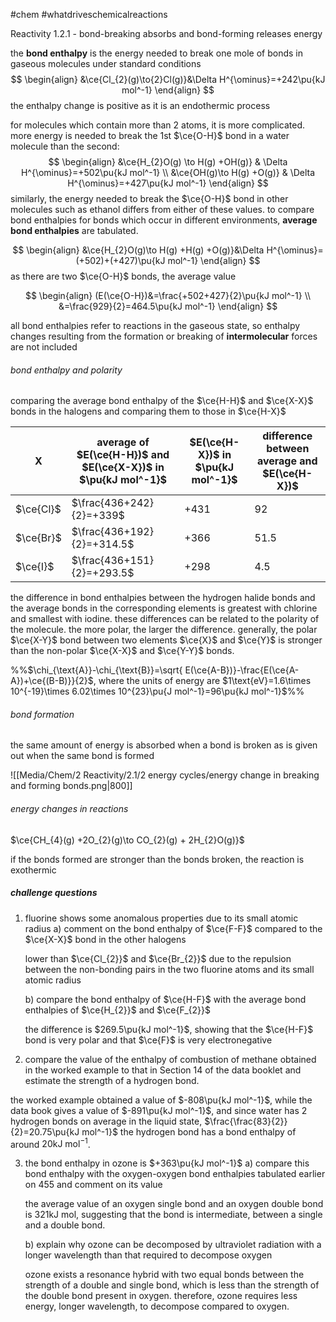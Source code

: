 #chem #whatdriveschemicalreactions

Reactivity 1.2.1 - bond-breaking absorbs and bond-forming releases energy

the **bond enthalpy** is the energy needed to break one mole of bonds in gaseous molecules under standard conditions
$$
\begin{align}
&\ce{Cl_{2}(g)\to{2}Cl(g)}&\Delta H^{\ominus}=+242\pu{kJ mol^-1}
\end{align}
$$
the enthalpy change is positive as it is an endothermic process

for molecules which contain more than 2 atoms, it is more complicated. more energy is needed to break the 1st $\ce{O-H}$ bond in a water molecule than the second:
$$
\begin{align}
&\ce{H_{2}O(g) \to H(g) +OH(g)} & \Delta H^{\ominus}=+502\pu{kJ mol^-1} \\
&\ce{OH(g)\to H(g) +O(g)} & \Delta H^{\ominus}=+427\pu{kJ mol^-1}
\end{align}
$$
similarly, the energy needed to break the $\ce{O-H}$ bond in other molecules such as ethanol differs from either of these values. to compare bond enthalpies for bonds which occur in different environments, **average bond enthalpies** are tabulated.

$$
\begin{align}
&\ce{H_{2}O(g)\to H(g) +H(g) +O(g)}&\Delta H^{\ominus}=(+502)+(+427)\pu{kJ mol^-1}
\end{align}
$$
as there are two $\ce{O-H}$ bonds, the average value 

$$
\begin{align}
(E(\ce{O-H})&=\frac{+502+427}{2}\pu{kJ mol^-1} \\
&=\frac{929}{2}=464.5\pu{kJ mol^-1}
\end{align}
$$

all bond enthalpies refer to reactions in the gaseous state, so enthalpy changes resulting from the formation or breaking of **intermolecular** forces are not included

###### bond enthalpy and polarity
comparing the average bond enthalpy of the $\ce{H-H}$ and $\ce{X-X}$ bonds in the halogens and comparing them to those in $\ce{H-X}$

| X         | average of $E(\ce{H-H})$ and $E(\ce{X-X})$ in $\pu{kJ mol^-1}$ | $E(\ce{H-X})$ in $\pu{kJ mol^-1}$ | difference between average and $E(\ce{H-X})$ |
| --------- | ------------------------------------------------------------------ | ------------------------------------- | -------------------------------------------- |
| $\ce{Cl}$ | $\frac{436+242}{2}=+339$                                           | +431                                  | 92                                           |
| $\ce{Br}$ | $\frac{436+192}{2}=+314.5$                                         | +366                                  | 51.5                                         |
| $\ce{I}$  | $\frac{436+151}{2}=+293.5$                                         | +298                                  | 4.5                                          |

the difference in bond enthalpies between the hydrogen halide bonds and the average bonds in the corresponding elements is greatest with chlorine and smallest with iodine. these differences can be related to the polarity of the molecule. the more polar, the larger the difference. generally, the polar $\ce{X-Y}$ bond between two elements $\ce{X}$ and $\ce{Y}$ is stronger than the non-polar $\ce{X-X}$ and $\ce{Y-Y}$ bonds.

%%$\chi_{\text{A}}-\chi_{\text{B}}=\sqrt{ E(\ce{A-B})}-\frac{E(\ce{A-A})+\ce{(B-B)}}{2}$, where the units of energy are $1\text{eV}=1.6\times 10^{-19}\times 6.02\times 10^{23}\pu{J mol^-1}=96\pu{kJ mol^-1}$%%

###### bond formation
the same amount of energy is absorbed when a bond is broken as is given out when the same bond is formed

![[Media/Chem/2 Reactivity/2.1/2 energy cycles/energy change in breaking and forming bonds.png|800]]

###### energy changes in reactions
$\ce{CH_{4}(g) +2O_{2}(g)\to CO_{2}(g) + 2H_{2}O(g)}$

if the bonds formed are stronger than the bonds broken, the reaction is exothermic

##### challenge questions
1. fluorine shows some anomalous properties due to its small atomic radius
	a) comment on the bond enthalpy of $\ce{F-F}$ compared to the $\ce{X-X}$ bond in the other halogens
	
	lower than $\ce{Cl_{2}}$ and $\ce{Br_{2}}$ due to the repulsion between the non-bonding pairs in the two fluorine atoms and its small atomic radius

	b) compare the bond enthalpy of $\ce{H-F}$ with the average bond enthalpies of $\ce{H_{2}}$ and $\ce{F_{2}}$

	the difference is $269.5\pu{kJ mol^-1}$, showing that the $\ce{H-F}$ bond is very polar and that $\ce{F}$ is very electronegative

2. compare the value of the enthalpy of combustion of methane obtained in the worked example to that in Section 14 of the data booklet and estimate the strength of a hydrogen bond.

the worked example obtained a value of $-808\pu{kJ mol^-1}$, while the data book gives a value of $-891\pu{kJ mol^-1}$, and since water has 2 hydrogen bonds on average in the liquid state, $\frac{\frac{83}{2}}{2}=20.75\pu{kJ mol^-1}$
the hydrogen bond has a bond enthalpy of around $\text{20kJ mol}^{-1}$.

3. the bond enthalpy in ozone is $+363\pu{kJ mol^-1}$
	a) compare this bond enthalpy with the oxygen-oxygen bond enthalpies tabulated earlier on 455 and comment on its value

	the average value of an oxygen single bond and an oxygen double bond is 321kJ mol, suggesting that the bond is intermediate, between a single and a double bond.


	b) explain why ozone can be decomposed by ultraviolet radiation with a longer wavelength than that required to decompose oxygen

	ozone exists a resonance hybrid with two equal bonds between the strength of a double and single bond, which is less than the strength of the double bond present in oxygen. therefore, ozone requires less energy, longer wavelength, to decompose compared to oxygen.

